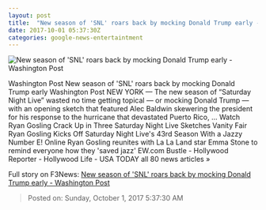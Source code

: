 ```yaml
---
layout: post
title:  "New season of 'SNL' roars back by mocking Donald Trump early - Washington Post"
date: 2017-10-01 05:37:30Z
categories: google-news-entertaintment
---
```


![New season of 'SNL' roars back by mocking Donald Trump early - Washington Post](https://img.washingtonpost.com/rf/image_1484w/2010-2019/Wires/Online/2017-10-01/AP/Images/TV-SNL_16139.jpg-f642e.jpg?t=20170517)

Washington Post New season of 'SNL' roars back by mocking Donald Trump early Washington Post NEW YORK — The new season of “Saturday Night Live” wasted no time getting topical — or mocking Donald Trump — with an opening sketch that featured Alec Baldwin skewering the president for his response to the hurricane that devastated Puerto Rico, ... Watch Ryan Gosling Crack Up in Three Saturday Night Live Sketches Vanity Fair Ryan Gosling Kicks Off Saturday Night Live's 43rd Season With a Jazzy Number E! Online Ryan Gosling reunites with La La Land star Emma Stone to remind everyone how they 'saved jazz' EW.com Bustle - Hollywood Reporter - Hollywood Life - USA TODAY all 80 news articles »


Full story on F3News: [New season of 'SNL' roars back by mocking Donald Trump early - Washington Post](http://www.f3nws.com/n/vevyRF)

> Posted on: Sunday, October 1, 2017 5:37:30 AM
